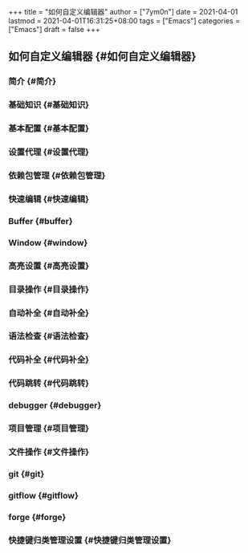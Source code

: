 +++
title = "如何自定义编辑器"
author = ["7ym0n"]
date = 2021-04-01
lastmod = 2021-04-01T16:31:25+08:00
tags = ["Emacs"]
categories = ["Emacs"]
draft = false
+++

## 如何自定义编辑器 {#如何自定义编辑器}


### 简介 {#简介}


### 基础知识 {#基础知识}


### 基本配置 {#基本配置}


### 设置代理 {#设置代理}


### 依赖包管理 {#依赖包管理}


### 快速编辑 {#快速编辑}


### Buffer {#buffer}


### Window {#window}


### 高亮设置 {#高亮设置}


### 目录操作 {#目录操作}


### 自动补全 {#自动补全}


### 语法检查 {#语法检查}


### 代码补全 {#代码补全}


### 代码跳转 {#代码跳转}


### debugger {#debugger}


### 项目管理 {#项目管理}


### 文件操作 {#文件操作}


### git {#git}


### gitflow {#gitflow}


### forge {#forge}


### 快捷键归类管理设置 {#快捷键归类管理设置}
